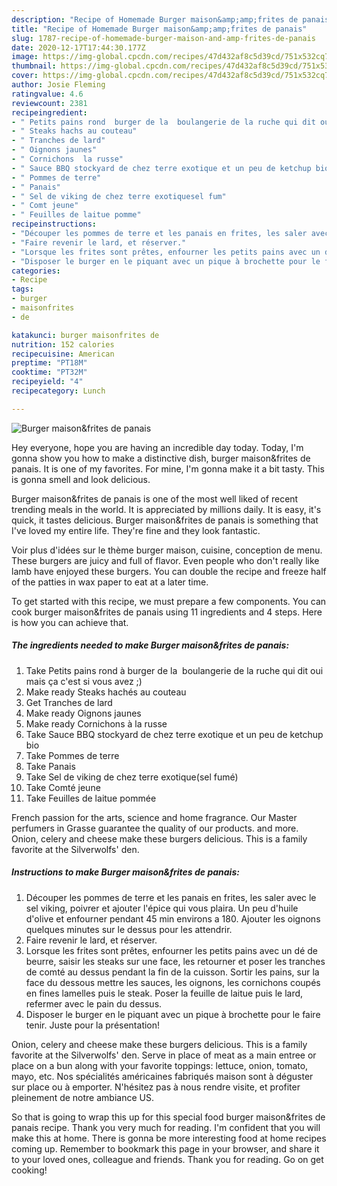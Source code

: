 ```yaml
---
description: "Recipe of Homemade Burger maison&amp;amp;frites de panais"
title: "Recipe of Homemade Burger maison&amp;amp;frites de panais"
slug: 1787-recipe-of-homemade-burger-maison-and-amp-frites-de-panais
date: 2020-12-17T17:44:30.177Z
image: https://img-global.cpcdn.com/recipes/47d432af8c5d39cd/751x532cq70/burger-maisonfrites-de-panais-photo-principale-de-la-recette.jpg
thumbnail: https://img-global.cpcdn.com/recipes/47d432af8c5d39cd/751x532cq70/burger-maisonfrites-de-panais-photo-principale-de-la-recette.jpg
cover: https://img-global.cpcdn.com/recipes/47d432af8c5d39cd/751x532cq70/burger-maisonfrites-de-panais-photo-principale-de-la-recette.jpg
author: Josie Fleming
ratingvalue: 4.6
reviewcount: 2381
recipeingredient:
- " Petits pains rond  burger de la  boulangerie de la ruche qui dit oui mais a cest si vous avez "
- " Steaks hachs au couteau"
- " Tranches de lard"
- " Oignons jaunes"
- " Cornichons  la russe"
- " Sauce BBQ stockyard de chez terre exotique et un peu de ketchup bio"
- " Pommes de terre"
- " Panais"
- " Sel de viking de chez terre exotiquesel fum"
- " Comt jeune"
- " Feuilles de laitue pomme"
recipeinstructions:
- "Découper les pommes de terre et les panais en frites, les saler avec le sel viking, poivrer et ajouter l&#39;épice qui vous plaira. Un peu d&#39;huile d&#39;olive et enfourner pendant 45 min environs a 180. Ajouter les oignons quelques minutes sur le dessus pour les attendrir."
- "Faire revenir le lard, et réserver."
- "Lorsque les frites sont prêtes, enfourner les petits pains avec un dé de beurre, saisir les steaks sur une face, les retourner et poser les tranches de comté au dessus pendant la fin de la cuisson. Sortir les pains, sur la face du dessous mettre les sauces, les oignons, les cornichons coupés en fines lamelles puis le steak. Poser la feuille de laitue puis le lard, refermer avec le pain du dessus."
- "Disposer le burger en le piquant avec un pique à brochette pour le faire tenir. Juste pour la présentation!"
categories:
- Recipe
tags:
- burger
- maisonfrites
- de

katakunci: burger maisonfrites de 
nutrition: 152 calories
recipecuisine: American
preptime: "PT18M"
cooktime: "PT32M"
recipeyield: "4"
recipecategory: Lunch

---
```



![Burger maison&amp;frites de panais](https://img-global.cpcdn.com/recipes/47d432af8c5d39cd/751x532cq70/burger-maisonfrites-de-panais-photo-principale-de-la-recette.jpg)

Hey everyone, hope you are having an incredible day today. Today, I'm gonna show you how to make a distinctive dish, burger maison&amp;frites de panais. It is one of my favorites. For mine, I'm gonna make it a bit tasty. This is gonna smell and look delicious.

Burger maison&amp;frites de panais is one of the most well liked of recent trending meals in the world. It is appreciated by millions daily. It is easy, it's quick, it tastes delicious. Burger maison&amp;frites de panais is something that I've loved my entire life. They're fine and they look fantastic.

Voir plus d&#39;idées sur le thème burger maison, cuisine, conception de menu. These burgers are juicy and full of flavor. Even people who don&#39;t really like lamb have enjoyed these burgers. You can double the recipe and freeze half of the patties in wax paper to eat at a later time.


To get started with this recipe, we must prepare a few components. You can cook burger maison&amp;frites de panais using 11 ingredients and 4 steps. Here is how you can achieve that.

<!--inarticleads1-->

##### The ingredients needed to make Burger maison&amp;frites de panais:

1. Take  Petits pains rond à burger de la  boulangerie de la ruche qui dit oui mais ça c&#39;est si vous avez ;)
1. Make ready  Steaks hachés au couteau
1. Get  Tranches de lard
1. Make ready  Oignons jaunes
1. Make ready  Cornichons à la russe
1. Take  Sauce BBQ stockyard de chez terre exotique et un peu de ketchup bio
1. Take  Pommes de terre
1. Take  Panais
1. Take  Sel de viking de chez terre exotique(sel fumé)
1. Take  Comté jeune
1. Take  Feuilles de laitue pommée


French passion for the arts, science and home fragrance. Our Master perfumers in Grasse guarantee the quality of our products. and more. Onion, celery and cheese make these burgers delicious. This is a family favorite at the Silverwolfs&#39; den. 

<!--inarticleads2-->

##### Instructions to make Burger maison&amp;frites de panais:

1. Découper les pommes de terre et les panais en frites, les saler avec le sel viking, poivrer et ajouter l&#39;épice qui vous plaira. Un peu d&#39;huile d&#39;olive et enfourner pendant 45 min environs a 180. Ajouter les oignons quelques minutes sur le dessus pour les attendrir.
1. Faire revenir le lard, et réserver.
1. Lorsque les frites sont prêtes, enfourner les petits pains avec un dé de beurre, saisir les steaks sur une face, les retourner et poser les tranches de comté au dessus pendant la fin de la cuisson. Sortir les pains, sur la face du dessous mettre les sauces, les oignons, les cornichons coupés en fines lamelles puis le steak. Poser la feuille de laitue puis le lard, refermer avec le pain du dessus.
1. Disposer le burger en le piquant avec un pique à brochette pour le faire tenir. Juste pour la présentation!


Onion, celery and cheese make these burgers delicious. This is a family favorite at the Silverwolfs&#39; den. Serve in place of meat as a main entree or place on a bun along with your favorite toppings: lettuce, onion, tomato, mayo, etc. Nos spécialités américaines fabriqués maison sont à déguster sur place ou à emporter. N&#39;hésitez pas à nous rendre visite, et profiter pleinement de notre ambiance US. 

So that is going to wrap this up for this special food burger maison&amp;frites de panais recipe. Thank you very much for reading. I'm confident that you will make this at home. There is gonna be more interesting food at home recipes coming up. Remember to bookmark this page in your browser, and share it to your loved ones, colleague and friends. Thank you for reading. Go on get cooking!
